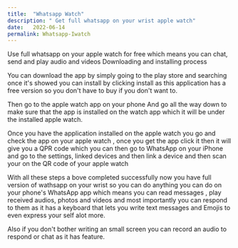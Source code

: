 ```yaml
---
title:  "Whatsapp Watch"
description: " Get full whatsapp on your wrist apple watch"
date:   2022-06-14
permalink: Whatsapp-Iwatch
---
```



Use full whatsapp on your apple watch for free which means you can chat, send and play audio and videos 
Downloading and installing process

You can download the app by simply going to the play store and searching once it's showed you can install by clicking install as this application has a free version so you don't have to buy if you don't want to.

Then go to the apple watch app on your phone 
And go all the way down to make sure that the app is installed on the watch app which it will be under the installed apple watch.

Once you have the application installed on the apple watch you go and check the app on your apple watch , once you get the app click it then it will give you a QPR code which you can then go to WhatsApp on your iPhone and go to the settings, linked devices and then link a device and then scan your on the QR code of your apple watch

With all these steps a bove completed successfully now you have full version of wathsapp on your wrist so you can do anything you can do on your phone's WhatsApp app which means you can read messages ,  play received audios, photos and videos and most importantly you can respond to them as it has a keyboard that lets you write text messages and Emojis to even express your self alot more.

Also if you don't bother writing an small screen you can record an audio to respond or chat as it has feature.

